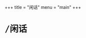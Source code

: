 +++
title = "闲话"
menu = "main"
+++

# <pre>/闲话</pre>

<!-- Your CSS -->
<link href="/js/mastodon-timeline.min.css" rel="stylesheet" />
<body>
    <!-- HTML content -->
    <div id="mt-container" class="mt-container">
        <div class="mt-body" role="feed">
            <div class="mt-loading-spinner"></div>
        </div>
    </div>
    <!-- Your JavaScript -->
    <script src="/js/mastodon-timeline.umd.js"></script>
    <script> // You can initialize the script here
        window.addEventListener("load", () => {
            const myTimeline = new MastodonTimeline.Init({
                instanceUrl: "https://mastodon.social",
                timelineType: "profile",
                userId: "107412208877814644",
                profileName: "@rexarski",
                });
        });
    </script>
</body>
